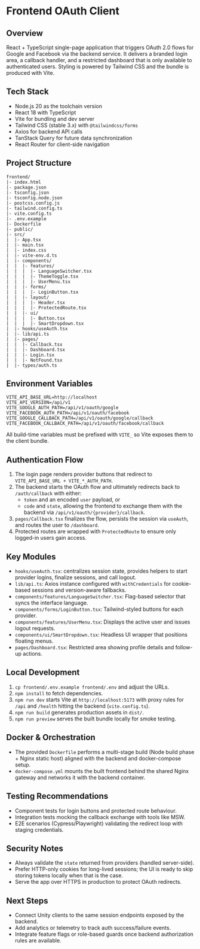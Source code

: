 # Frontend OAuth Client

## Overview
React + TypeScript single-page application that triggers OAuth 2.0 flows for Google and Facebook via the backend service. It delivers a branded login area, a callback handler, and a restricted dashboard that is only available to authenticated users. Styling is powered by Tailwind CSS and the bundle is produced with Vite.

## Tech Stack
- Node.js 20 as the toolchain version
- React 18 with TypeScript
- Vite for bundling and dev server
- Tailwind CSS (stable 3.x) with `@tailwindcss/forms`
- Axios for backend API calls
- TanStack Query for future data synchronization
- React Router for client-side navigation

## Project Structure
```
frontend/
|- index.html
|- package.json
|- tsconfig.json
|- tsconfig.node.json
|- postcss.config.js
|- tailwind.config.ts
|- vite.config.ts
|- .env.example
|- Dockerfile
|- public/
|- src/
|  |- App.tsx
|  |- main.tsx
|  |- index.css
|  |- vite-env.d.ts
|  |- components/
|  |  |- features/
|  |  |  |- LanguageSwitcher.tsx
|  |  |  |- ThemeToggle.tsx
|  |  |  |- UserMenu.tsx
|  |  |- forms/
|  |  |  |- LoginButton.tsx
|  |  |- layout/
|  |  |  |- Header.tsx
|  |  |  |- ProtectedRoute.tsx
|  |  |- ui/
|  |  |  |- Button.tsx
|  |  |  |- SmartDropdown.tsx
|  |- hooks/useAuth.tsx
|  |- lib/api.ts
|  |- pages/
|  |  |- Callback.tsx
|  |  |- Dashboard.tsx
|  |  |- Login.tsx
|  |  |- NotFound.tsx
|  |- types/auth.ts
```

## Environment Variables
```
VITE_API_BASE_URL=http://localhost
VITE_API_VERSION=/api/v1
VITE_GOOGLE_AUTH_PATH=/api/v1/oauth/google
VITE_FACEBOOK_AUTH_PATH=/api/v1/oauth/facebook
VITE_GOOGLE_CALLBACK_PATH=/api/v1/oauth/google/callback
VITE_FACEBOOK_CALLBACK_PATH=/api/v1/oauth/facebook/callback
```
All build-time variables must be prefixed with `VITE_` so Vite exposes them to the client bundle.

## Authentication Flow
1. The login page renders provider buttons that redirect to `VITE_API_BASE_URL + VITE_*_AUTH_PATH`.
2. The backend starts the OAuth flow and ultimately redirects back to `/auth/callback` with either:
   - `token` and an encoded `user` payload, or
   - `code` and `state`, allowing the frontend to exchange them with the backend via `/api/v1/oauth/{provider}/callback`.
3. `pages/Callback.tsx` finalizes the flow, persists the session via `useAuth`, and routes the user to `/dashboard`.
4. Protected routes are wrapped with `ProtectedRoute` to ensure only logged-in users gain access.

## Key Modules
- `hooks/useAuth.tsx`: centralizes session state, provides helpers to start provider logins, finalize sessions, and call logout.
- `lib/api.ts`: Axios instance configured with `withCredentials` for cookie-based sessions and version-aware fallbacks.
- `components/features/LanguageSwitcher.tsx`: Flag-based selector that syncs the interface language.
- `components/forms/LoginButton.tsx`: Tailwind-styled buttons for each provider.
- `components/features/UserMenu.tsx`: Displays the active user and issues logout requests.
- `components/ui/SmartDropdown.tsx`: Headless UI wrapper that positions floating menus.
- `pages/Dashboard.tsx`: Restricted area showing profile details and follow-up actions.

## Local Development
1. `cp frontend/.env.example frontend/.env` and adjust the URLs.
2. `npm install` to fetch dependencies.
3. `npm run dev` starts Vite at `http://localhost:5173` with proxy rules for `/api` and `/health` hitting the backend (`vite.config.ts`).
4. `npm run build` generates production assets in `dist/`.
5. `npm run preview` serves the built bundle locally for smoke testing.

## Docker & Orchestration
- The provided `Dockerfile` performs a multi-stage build (Node build phase + Nginx static host) aligned with the backend and docker-compose setup.
- `docker-compose.yml` mounts the built frontend behind the shared Nginx gateway and networks it with the backend container.

## Testing Recommendations
- Component tests for login buttons and protected route behaviour.
- Integration tests mocking the callback exchange with tools like MSW.
- E2E scenarios (Cypress/Playwright) validating the redirect loop with staging credentials.

## Security Notes
- Always validate the `state` returned from providers (handled server-side).
- Prefer HTTP-only cookies for long-lived sessions; the UI is ready to skip storing tokens locally when that is the case.
- Serve the app over HTTPS in production to protect OAuth redirects.

## Next Steps
- Connect Unity clients to the same session endpoints exposed by the backend.
- Add analytics or telemetry to track auth success/failure events.
- Integrate feature flags or role-based guards once backend authorization rules are available.
